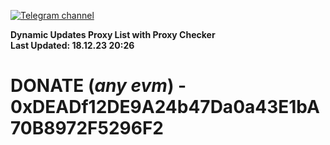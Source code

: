 [![Telegram channel](https://img.shields.io/endpoint?url=https://runkit.io/damiankrawczyk/telegram-badge/branches/master?url=https://t.me/n4z4v0d)](https://t.me/n4z4v0d) 

**Dynamic Updates Proxy List with Proxy Checker**  
**Last Updated: 18.12.23 20:26**

# DONATE (_any evm_) - 0xDEADf12DE9A24b47Da0a43E1bA70B8972F5296F2
